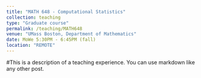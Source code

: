 ```yaml
---
title: "MATH 648 - Computational Statistics"
collection: teaching
type: "Graduate course"
permalink: /teaching/MATH648
venue: "UMass Boston, Department of Mathematics"
date: MoWe 5:30PM - 6:45PM (fall)
location: "REMOTE"
---
```


#This is a description of a teaching experience. You can use markdown like any other post.
